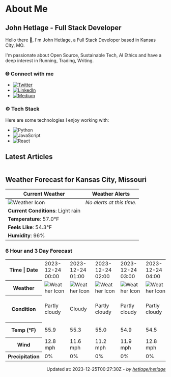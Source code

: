 # About Me

## John Hetlage - Full Stack Developer

Hello there 👋, I'm John Hetlage, a Full Stack Developer based in Kansas City, MO. 

I'm passionate about Open Source, Sustainable Tech, AI Ethics and have a deep interest in Running, Trading, Writing.

### 🌐 Connect with me
- [![Twitter](https://img.shields.io/badge/Twitter-1DA1F2?style=for-the-badge&logo=twitter&logoColor=white)](https://twitter.com/j_hetlage)
- [![LinkedIn](https://img.shields.io/badge/LinkedIn-0077B5?style=for-the-badge&logo=linkedin&logoColor=white)](https://linkedin.com/in/john-hetlage)
- [![Medium](https://img.shields.io/badge/Medium-12100E?style=for-the-badge&logo=medium&logoColor=white)](https://medium.com/@jhetlage)

### ⚙️ Tech Stack
Here are some technologies I enjoy working with:
- ![Python](https://img.shields.io/badge/-Python-05122A?style=flat&logo=Python)
- ![JavaScript](https://img.shields.io/badge/-JavaScript-05122A?style=flat&logo=JavaScript)
- ![React](https://img.shields.io/badge/-React-05122A?style=flat&logo=React)


## Latest Articles

<table>
  <tbody></tbody>
</table>


## Weather Forecast for Kansas City, Missouri

| **Current Weather** | **Weather Alerts** |
|---------------------|--------------------|
| ![Weather Icon](https://cdn.weatherapi.com/weather/64x64/night/296.png) |  _No alerts at this time._  |
| **Current Conditions**: Light rain |  | 
| **Temperature**: 57.0°F |  |
| **Feels Like**: 54.3°F |  |
| **Humidity**: 96% | |

### 6 Hour and 3 Day Forecast

<table>
  <tbody>  
    <tr><th>Time | Date</th><td>2023-12-24 00:00</td><td>2023-12-24 01:00</td><td>2023-12-24 02:00</td><td>2023-12-24 03:00</td><td>2023-12-24 04:00</td><td>2023-12-24 05:00</td><td>2023-12-24</td><td>2023-12-25</td><td>2023-12-26</td></tr>
    <tr><th>Weather</th><td><img src="https://cdn.weatherapi.com/weather/64x64/night/116.png" alt="Weather Icon"></td><td><img src="https://cdn.weatherapi.com/weather/64x64/night/119.png" alt="Weather Icon"></td><td><img src="https://cdn.weatherapi.com/weather/64x64/night/116.png" alt="Weather Icon"></td><td><img src="https://cdn.weatherapi.com/weather/64x64/night/116.png" alt="Weather Icon"></td><td><img src="https://cdn.weatherapi.com/weather/64x64/night/116.png" alt="Weather Icon"></td><td><img src="https://cdn.weatherapi.com/weather/64x64/night/122.png" alt="Weather Icon"></td>
    <td><img src="https://cdn.weatherapi.com/weather/64x64/day/302.png" alt="Weather Icons"</td><td><img src="https://cdn.weatherapi.com/weather/64x64/day/302.png" alt="Weather Icons"</td><td><img src="https://cdn.weatherapi.com/weather/64x64/day/371.png" alt="Weather Icons"</td></tr>
    <tr><th>Condition</th><td>Partly cloudy</td><td>Cloudy</td><td>Partly cloudy</td><td>Partly cloudy</td><td>Partly cloudy</td><td>Overcast</td>
    <td>Moderate rain</td><td>Moderate rain</td><td>Moderate or heavy snow showers</td></tr>
    <tr><th>Temp (°F)</th><td>55.9</td><td>55.3</td><td>55.0</td><td>54.9</td><td>54.5</td><td>54.7</td>
    <td>56.9° / 52.3°F</td><td>40.5° / 31.9°F</td><td>35.0° / 29.4°F</td></tr>
    <tr><th>Wind</th><td>12.8 mph</td><td>11.6 mph</td><td>11.2 mph</td><td>11.9 mph</td><td>12.8 mph</td><td>13.2 mph</td>
    <td>17.7 mph</td><td>15.0 mph</td><td>15.9 mph</td></tr>
    <tr><th>Precipitation</th><td>0%</td><td>0%</td><td>0%</td><td>0%</td><td>0%</td><td>0%</td>
    <td>99%</td><td>94%</td><td>81%</td></tr>
  </tbody>
</table>

<div align="right">

Updated at: 2023-12-25T00:27:30Z - *by [hetlage/hetlage](https://github.com/hetlage/hetlage)*

</div>


